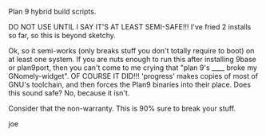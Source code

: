 Plan 9 hybrid build scripts.

DO NOT USE UNTIL I SAY IT'S AT LEAST SEMI-SAFE!!!  I've fried 2 installs so far, so this is beyond sketchy.

Ok, so it semi-works (only breaks stuff you don't totally require to boot) on at least one system.  If you are nuts enough to run this after installing
9base or plan9port, then you can't come to me crying that "plan 9's ____ broke my GNomely-widget".  OF COURSE IT DID!!!  'progress' makes copies of most of GNU's
toolchain, and then forces the Plan9 binaries into their place.  Does this sound safe?  No, because it isn't.

Consider that the non-warranty.  This is 90% sure to break your stuff.  

joe  
